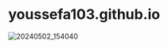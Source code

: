 # youssefa103.github.io

![20240502_154040](https://github.com/user-attachments/assets/259b7f31-be6e-453d-8cdc-4f70f72d2137)
